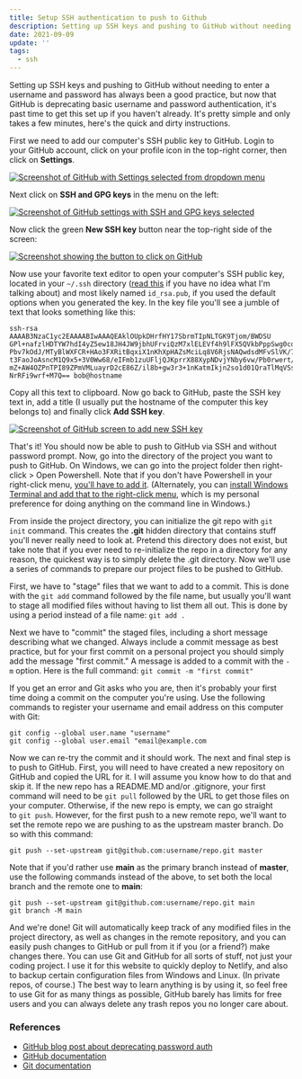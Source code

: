 ```yaml
---
title: Setup SSH authentication to push to Github
description: Setting up SSH keys and pushing to GitHub without needing to enter a username and password has always been a good practice, but now that GitHub is deprecating basic username and password authentication, it's past time to get this set up if you haven't already. It's pretty simple and only takes a few minutes, here's the quick and dirty instructions.
date: 2021-09-09
update: ''
tags:
  - ssh
---
```


Setting up SSH keys and pushing to GitHub without needing to enter a username and password has always been a good practice, but now that GitHub is deprecating basic username and password authentication, it's past time to get this set up if you haven't already. It's pretty simple and only takes a few minutes, here's the quick and dirty instructions.

First we need to add our computer's SSH public key to GitHub. Login to your GitHub account, click on your profile icon in the top-right corner, then click on **Settings**.

[![Screenshot of GitHub with Settings selected from dropdown menu](/img/gh1.png)](https://arieldiaz.codes/img/gh1.png)

Next click on **SSH and GPG keys** in the menu on the left:

[![Screenshot of GitHub settings with SSH and GPG keys selected](/img/gh2.png)](https://arieldiaz.codes/img/gh2.png)

Now click the green **New SSH key** button near the top-right side of the screen:

[![Screenshot showing the button to click on GitHub](/img/gh3.png)](https://arieldiaz.codes/img/gh3.png)

Now use your favorite text editor to open your computer's SSH public key, located in your `~/.ssh` directory ([read this](ssh.html) if you have no idea what I'm talking about) and most likely named `id_rsa.pub`, if you used the default options when you generated the key. In the key file you'll see a jumble of text that looks something like this:

```shell
ssh-rsa AAAAB3NzaC1yc2EAAAABIwAAAQEAklOUpkDHrfHY17SbrmTIpNLTGK9Tjom/BWDSU
GPl+nafzlHDTYW7hdI4yZ5ew18JH4JW9jbhUFrviQzM7xlELEVf4h9lFX5QVkbPppSwg0cda3
Pbv7kOdJ/MTyBlWXFCR+HAo3FXRitBqxiX1nKhXpHAZsMciLq8V6RjsNAQwdsdMFvSlVK/7XA
t3FaoJoAsncM1Q9x5+3V0Ww68/eIFmb1zuUFljQJKprrX88XypNDvjYNby6vw/Pb0rwert/En
mZ+AW4OZPnTPI89ZPmVMLuayrD2cE86Z/il8b+gw3r3+1nKatmIkjn2so1d01QraTlMqVSsbx
NrRFi9wrf+M7Q== bob@hostname
```

Copy all this text to clipboard. Now go back to GitHub, paste the SSH key text in, add a title (I usually put the hostname of the computer this key belongs to) and finally click **Add SSH key**.

[![Screenshot of GitHub screen to add new SSH key](/img/gh4.png)](https://arieldiaz.codes/img/gh4.png)

That's it! You should now be able to push to GitHub via SSH and without password prompt. Now, go into the directory of the project you want to push to GitHub. On Windows, we can go into the project folder then right-click > Open Powershell. Note that if you don't have Powershell in your right-click menu, [you'll have to add it](https://www.howtogeek.com/165268/how-to-add-open-powershell-here-to-the-context-menu-in-windows/). (Alternately, you can [install Windows Terminal and add that to the right-click menu](https://www.tenforums.com/tutorials/179549-add-open-windows-terminal-expandable-context-menu-windows-10-a.html), which is my personal preference for doing anything on the command line in Windows.)

From inside the project directory, you can initialize the git repo with `git init` command. This creates the **.git** hidden directory that contains stuff you'll never really need to look at. Pretend this directory does not exist, but take note that if you ever need to re-initialize the repo in a directory for any reason, the quickest way is to simply delete the .git directory. Now we'll use a series of commands to prepare our project files to be pushed to GitHub.

First, we have to "stage" files that we want to add to a commit. This is done with the `git add` command followed by the file name, but usually you'll want to stage all modified files without having to list them all out. This is done by using a period instead of a file name: `git add .`

Next we have to "commit" the staged files, including a short message describing what we changed. Always include a commit message as best practice, but for your first commit on a personal project you should simply add the message "first commit." A message is added to a commit with the `-m` option. Here is the full command: `git commit -m "first commit"`

If you get an error and Git asks who you are, then it's probably your first time doing a commit on the computer you're using. Use the following commands to register your username and email address on this computer with Git:

```shell
git config --global user.name "username"
git config --global user.email "email@example.com
```

Now we can re-try the commit and it should work. The next and final step is to push to GitHub. First, you will need to have created a new repository on GitHub and copied the URL for it. I will assume you know how to do that and skip it. If the new repo has a README.MD and/or .gitignore, your first command will need to be `git pull` followed by the URL to get those files on your computer. Otherwise, if the new repo is empty, we can go straight to `git push`. However, for the first push to a new remote repo, we'll want to set the remote repo we are pushing to as the upstream master branch. Do so with this command:

```shell
git push --set-upstream git@github.com:username/repo.git master
```

Note that if you'd rather use **main** as the primary branch instead of **master**, use the following commands instead of the above, to set both the local branch and the remote one to **main**:

```shell
git push --set-upstream git@github.com:username/repo.git main
git branch -M main
```

And we're done! Git will automatically keep track of any modified files in the project directory, as well as changes in the remote repository, and you can easily push changes to GitHub or pull from it if you (or a friend?) make changes there. You can use Git and GitHub for all sorts of stuff, not just your coding project. I use it for this website to quickly deploy to Netlify, and also to backup certain configuration files from Windows and Linux. (In private repos, of course.) The best way to learn anything is by using it, so feel free to use Git for as many things as possible, GitHub barely has limits for free users and you can always delete any trash repos you no longer care about.

### References

- [GitHub blog post about deprecating password auth](https://github.blog/2020-12-15-token-authentication-requirements-for-git-operations/)
- [GitHub documentation](https://docs.github.com/en)
- [Git documentation](https://git-scm.com/docs/git)
